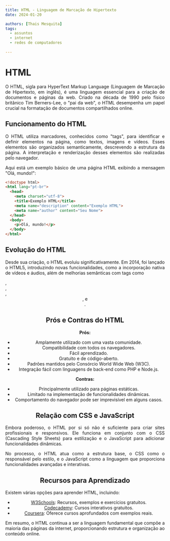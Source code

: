 ```yaml
---
title: HTML - Linguagem de Marcação de Hipertexto
date: 2024-01-20

authors: [Thais Mesquita]
tags:
  - assuntos
  - internet
  - redes de computadores
  
---
```


# HTML

<p align="justify">
    O HTML, sigla para HyperText Markup Language (Linguagem de Marcação de Hipertexto, em inglês), é uma linguagem essencial para a criação de documentos e páginas da web. Criado na década de 1990 pelo físico britânico Tim Berners-Lee, o "pai da web", o HTML desempenha um papel crucial na formatação de documentos compartilhados online. </p>

## Funcionamento do HTML

<p align="justify">
    O HTML utiliza marcadores, conhecidos como "tags", para identificar e definir elementos na página, como textos, imagens e vídeos. Esses elementos são organizados semanticamente, descrevendo a estrutura da página. A interpretação e renderização desses elementos são realizadas pelo navegador. </p>

<p align="justify">
    Aqui está um exemplo básico de uma página HTML exibindo a mensagem "Olá, mundo!": </p>

```html
<!doctype html>
<html lang="pt-br">
  <head>
    <meta charset="utf-8">
    <title>Exemplo HTML</title>
    <meta name="description" content="Exemplo HTML">
    <meta name="author" content="Seu Nome">
  </head>
  <body>
    <p>Olá, mundo!</p>
  </body>
</html>
```

## Evolução do HTML

<p align="justify">
    Desde sua criação, o HTML evoluiu significativamente. Em 2014, foi lançado o HTML5, introduzindo novas funcionalidades, como a incorporação nativa de vídeos e áudios, além de melhorias semânticas com tags como <article>, <section>, <aside>, <header>, e <footer>. </p>

## Prós e Contras do HTML

**Prós:**
- Amplamente utilizado com uma vasta comunidade.
- Compatibilidade com todos os navegadores.
- Fácil aprendizado.
- Gratuito e de código-aberto.
- Padrões mantidos pelo Consórcio World Wide Web (W3C).
- Integração fácil com linguagens de back-end como PHP e Node.js.

**Contras:**
- Principalmente utilizado para páginas estáticas.
- Limitado na implementação de funcionalidades dinâmicas.
- Comportamento do navegador pode ser imprevisível em alguns casos.

## Relação com CSS e JavaScript

<p align="justify">
    Embora poderoso, o HTML por si só não é suficiente para criar sites profissionais e responsivos. Ele funciona em conjunto com o CSS (Cascading Style Sheets) para estilização e o JavaScript para adicionar funcionalidades dinâmicas. </p>

<p align="justify">
    No processo, o HTML atua como a estrutura base, o CSS como o responsável pelo estilo, e o JavaScript como a linguagem que proporciona funcionalidades avançadas e interativas. </p>


## Recursos para Aprendizado

<p align="justify">
    Existem várias opções para aprender HTML, incluindo: </p>

- [W3Schools](https://www.w3schools.com/html/): Recursos, exemplos e exercícios gratuitos.
- [Codecademy](https://www.codecademy.com/learn/learn-html): Cursos interativos gratuitos.
- [Coursera](https://www.coursera.org/): Oferece cursos aprofundados com exemplos reais.

<p align="justify">
    Em resumo, o HTML continua a ser a linguagem fundamental que compõe a maioria das páginas da internet, proporcionando estrutura e organização ao conteúdo online. </p>
